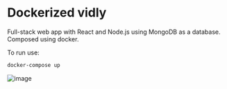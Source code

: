 # Dockerized vidly

Full-stack web app with React and Node.js using MongoDB as a database.
Composed using docker.

To run use: 
```bash
docker-compose up
```
![image](https://github.com/maxymlyskov/dockerized-vidly/assets/84620852/fdc4f0b7-7279-4101-95b3-45da75887971)
